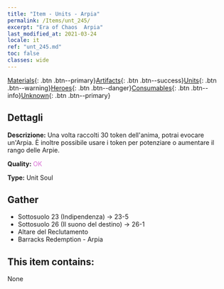 ```yaml
---
title: "Item - Units - Arpia"
permalink: /Items/unt_245/
excerpt: "Era of Chaos  Arpia"
last_modified_at: 2021-03-24
locale: it
ref: "unt_245.md"
toc: false
classes: wide
---
```

 [Materials](/it/Items/){: .btn .btn--primary}[Artifacts](/it/Items/Artifacts/){: .btn .btn--success}[Units](/it/Items/Units/){: .btn .btn--warning}[Heroes](/it/Items/Heroes/){: .btn .btn--danger}[Consumables](/it/Items/Consumables/){: .btn .btn--info}[Unknown](/it/Items/Unknown/){: .btn .btn--primary}

## Dettagli
 **Descrizione:** Una volta raccolti 30 token dell'anima, potrai evocare un'Arpia. È inoltre possibile usare i token per potenziare o aumentare il rango delle Arpie.

 **Quality:** <span style="color: #DA70D6">OK</span>

 **Type:** Unit Soul

## Gather

*    Sottosuolo 23 (Indipendenza) -> 23-5 
*    Sottosuolo 26 (Il suono del destino) -> 26-1 
*    Altare del Reclutamento 
*    Barracks Redemption - Arpia 

## This item contains:

  None


